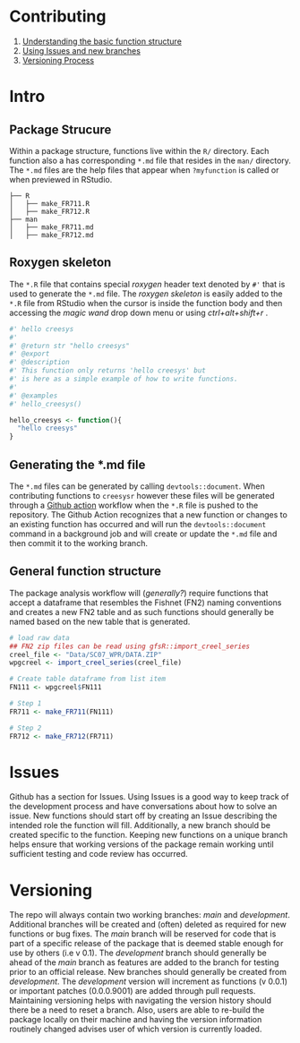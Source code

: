 # Contributing
1. [Understanding the basic function structure](/CONTRIBUTING#Intro)
2. [Using Issues and new branches](/CONTRIBUTING#Issues)
3. [Versioning Process](/CONTRIBUTING#Versioning)

# Intro
## Package Strucure
Within a package structure, functions live within the `R/` directory. Each function also a has corresponding `*.md` file that resides in the `man/` directory. The `*.md` files are the help files that appear when `?myfunction` is called or when previewed in RStudio.

```
├── R
│   ├── make_FR711.R
│   ├── make_FR712.R
├── man
│   ├── make_FR711.md
│   ├── make_FR712.md

```

## Roxygen skeleton
The `*.R` file that contains special *roxygen* header text denoted by `#'` that is used to generate the `*.md` file. The *roxygen skeleton* is easily added to the `*.R` file from RStudio when the cursor is inside the function body and then accessing the *magic wand* drop down menu or using *ctrl+alt+shift+r* .

``` r
#' hello creesys
#'
#' @return str "hello creesys"
#' @export
#' @description
#' This function only returns 'hello creesys' but
#' is here as a simple example of how to write functions.
#'
#' @examples
#' hello_creesys()

hello_creesys <- function(){
  "hello creesys"
}

```

## Generating the *.md file
The `*.md` files can be generated by calling `devtools::document`. When contributing functions to `creesysr` however these files will be generated through a [Github action](.github) workflow when the `*.R` file is pushed to the repository. The Github Action recognizes that a new function or changes to an existing function has occurred and will run the `devtools::document` command in a background job and will create or update the `*.md` file and then commit it to the working branch.  

## General function structure
The package analysis workflow will (*generally?*) require functions that accept a dataframe that resembles the Fishnet (FN2) naming conventions and creates a new FN2 table and as such functions should generally be named based on the new table that is generated.

``` r
# load raw data
## FN2 zip files can be read using gfsR::import_creel_series
creel_file <- "Data/SC07_WPR/DATA.ZIP"
wpgcreel <- import_creel_series(creel_file)

# Create table dataframe from list item
FN111 <- wpgcreel$FN111

# Step 1
FR711 <- make_FR711(FN111)

# Step 2
FR712 <- make_FR712(FR711)
```

# Issues
Github has a section for Issues. Using Issues is a good way to keep track of the development process and have conversations about how to solve an issue. New functions should start off by creating an Issue describing the intended role the function will fill. Additionally, a new branch should be created specific to the function. Keeping new functions on a unique branch helps ensure that working versions of the package remain working until sufficient testing and code review has occurred. 

# Versioning
The repo will always contain two working branches: *main* and *development*. Additional branches will be created and (often) deleted as required for new functions or bug fixes. The *main* branch will be reserved for code that is part of a specific release of the package that is deemed stable enough for use by others (i.e v 0.1). The *development* branch should generally be ahead of the *main* branch as features are added to the branch for testing prior to an official release. New branches should generally be created from *development*. The *development* version will increment as functions (v 0.0.1) or important patches (0.0.0.9001) are added through pull requests. Maintaining versioning helps with navigating the version history should there be a need to reset a branch. Also, users are able to re-build the package locally on their machine and having the version information routinely changed advises user of which version is currently loaded.  
